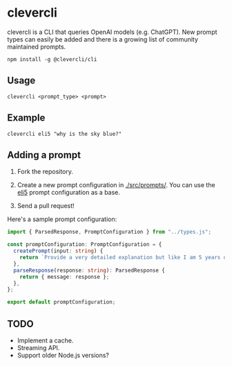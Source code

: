 # clevercli

clevercli is a CLI that queries OpenAI models (e.g. ChatGPT). New prompt types can easily be added and there is a growing list of community maintained prompts.

```console
npm install -g @clevercli/cli
```

## Usage

```console
clevercli <prompt_type> <prompt>
```

## Example

```console
clevercli eli5 "why is the sky blue?"
```

## Adding a prompt

1. Fork the repository.

2. Create a new prompt configuration in [./src/prompts/](./src/prompts/). You can use the [eli5](./src/prompts/eli5.ts) prompt configuration as a base.

3. Send a pull request!

Here's a sample prompt configuration:

```typescript
import { ParsedResponse, PromptConfiguration } from "../types.js";

const promptConfiguration: PromptConfiguration = {
  createPrompt(input: string) {
    return `Provide a very detailed explanation but like I am 5 years old (ELI5) on this topic: ${input}.\n###\n`;
  },
  parseResponse(response: string): ParsedResponse {
    return { message: response };
  },
};

export default promptConfiguration;
```

## TODO

- Implement a cache.
- Streaming API.
- Support older Node.js versions?
